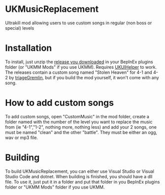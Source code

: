 # UKMusicReplacement

Ultrakill mod allowing users to use custom songs in regular (non boss or special) levels

# Installation

To install, just unzip the [release you downloaded](https://github.com/ZedDevStuff/UKMusicReplacement/releases/latest) in your BepInEx plugins folder (or "UKMM Mods" if you use UKMM). Requires [UKUIHelper](https://github.com/ZedDevStuff/UKUIHelper/releases/latest) to work. The releases contain a custom song named "Stolen Heaven" for 4-1 and 4-2 by [triageGremlin](https://www.youtube.com/c/triageGremlin), but if you build the mod yourself, it won't come with any song.

# How to add custom songs

To add custom songs, open "CustomMusic" in the mod folder, create a folder named with the number of the level you want to replace the music from (ie "4-1","1-2", nothing more, nothing less) and add your 2 songs, one must be named "clean" and the other "battle". They must be either an ogg, wav or mp3 file. 

# Building

To build UKMusicReplacement, you can either use Visual Studio or Visual Studio Code and dotnet. When building is finished, you should have a dll file. To use it, just put it in a folder and put that folder in you BepInEx plugins folder or "UKMM Mods" folder if you use UKMM.
